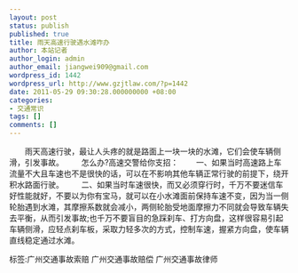 ```yaml
---
layout: post
status: publish
published: true
title: 雨天高速行驶遇水滩咋办
author: 本站记者
author_login: admin
author_email: jiangwei909@gmail.com
wordpress_id: 1442
wordpress_url: http://www.gzjtlaw.com/?p=1442
date: 2011-05-29 09:30:28.000000000 +08:00
categories:
- 交通常识
tags: []
comments: []
---
```

　　雨天高速行驶，最让人头疼的就是路面上一块一块的水滩，它们会使车辆侧滑，引发事故。　　怎么办?高速交警给你支招：　　一、如果当时高速路上车流量不大且车速也不是很快的话，可以在不影响其他车辆正常行驶的前提下，绕开积水路面行驶。　　二、如果当时车速很快，而又必须穿行时，千万不要迷信车好性能就好，不要以为你有宝马，就可以在小水滩面前保持车速不变，因为当一侧轮胎遇到水滩，其摩擦系数就会减小，两侧轮胎受地面摩擦力不同就会导致车辆失去平衡，从而引发事故;也千万不要盲目的急踩刹车、打方向盘，这样很容易引起车辆侧滑，应轻点刹车板，采取力轻多次的方式，控制车速，握紧方向盘，使车辆直线稳定通过水滩。标签:广州交通事故索赔 广州交通事故赔偿 广州交通事故律师
